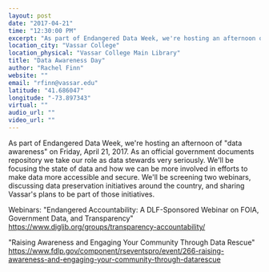 ```yaml
---
layout: post
date: "2017-04-21"
time: "12:30:00 PM"
excerpt: "As part of Endangered Data Week, we're hosting an afternoon of "data awareness" on Friday, April 21, 2017. As an official government ..."
location_city: "Vassar College"
location_physical: "Vassar College Main Library"
title: "Data Awareness Day"
author: "Rachel Finn"
website: ""
email: "rfinn@vassar.edu"
latitude: "41.686047"
longitude: "-73.897343"
virtual: ""
audio_url: ""
video_url: ""
---
```


As part of Endangered Data Week, we're hosting an afternoon of "data awareness" on Friday, April 21, 2017. As an official government documents repository we take our role as data stewards very seriously. We'll be focusing the state of data and how we can be more involved in efforts to make data more accessible and secure. We'll be screening two webinars, discussing data preservation initiatives around the country, and sharing Vassar's plans to be part of those initiatives.

Webinars:
"Endangered Accountability: A DLF-Sponsored Webinar on FOIA, Government Data, and Transparency" 
https://www.diglib.org/groups/transparency-accountability/

"Raising Awareness and Engaging Your Community Through Data Rescue" https://www.fdlp.gov/component/rseventspro/event/266-raising-awareness-and-engaging-your-community-through-datarescue

